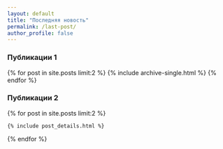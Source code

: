 ```yaml
---
layout: default
title: "Последняя новость"
permalink: /last-post/
author_profile: false
---
```



### Публикации 1

{% for post in site.posts limit:2 %}
  {% include archive-single.html %}
{% endfor %}


### Публикации 2

{% for post in site.posts limit:2 %}
  
	{% include post_details.html %}

{% endfor %}